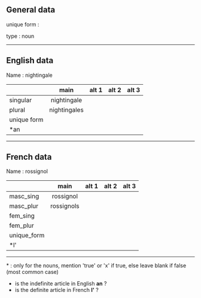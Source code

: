 ## General data

unique form :

type : noun

---

## English data

Name : nightingale

|             |     main     | alt 1 | alt 2 | alt 3 |
| :---------- | :----------: | :---: | :---: | ----- |
| singular    | nightingale  |       |       |       |
| plural      | nightingales |       |       |       |
| unique form |              |       |       |       |
| \*an        |              |       |       |       |

---

## French data

Name : rossignol

|             |    main    | alt 1 | alt 2 | alt 3 |
| :---------- | :--------: | :---: | :---: | :---: |
| masc_sing   | rossignol  |       |       |       |
| masc_plur   | rossignols |       |       |       |
| fem_sing    |            |       |       |       |
| fem_plur    |            |       |       |       |
| unique_form |            |       |       |       |
| \*l'        |            |       |       |       |

---

\* : only for the nouns, mention 'true' or 'x' if true, else leave blank if false (most common case)

- is the indefinite article in English **an** ?
- is the definite article in French **l'** ?
